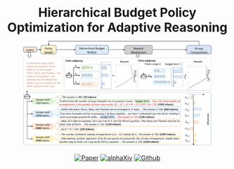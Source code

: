 <div align="center">


<h1 style="display: flex; justify-content: center; align-items: center; gap: 10px; margin: 0;">
  Hierarchical Budget Policy Optimization for Adaptive Reasoning
</h1>
<p align="center"><em></em></p>

<div align="center">
  <img src="./figures/overview.png" alt="overview" style="width: 85%; height: auto;">
</div>


[![Paper](https://img.shields.io/badge/paper-A42C25?style=for-the-badge&logo=arxiv&logoColor=white)](http://arxiv.org/abs/2504.14945) [![alphaXiv](https://img.shields.io/badge/discussion-A42C25?style=for-the-badge&logo=arxiv&logoColor=white&color=blue
)](https://www.alphaxiv.org/abs/#) [![Github](https://img.shields.io/badge/HBPO-000000?style=for-the-badge&logo=github&logoColor=000&logoColor=white)](https://github.com/zju-real/HBPO)
